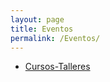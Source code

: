 ```yaml
---
layout: page
title: Eventos
permalink: /Eventos/
---
```


* [Cursos-Talleres](https://iscb-mx.github.io/Cursos-Talleres/)
